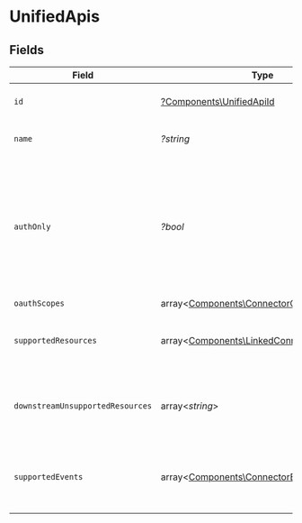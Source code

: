 # UnifiedApis


## Fields

| Field                                                                                                                                                     | Type                                                                                                                                                      | Required                                                                                                                                                  | Description                                                                                                                                               | Example                                                                                                                                                   |
| --------------------------------------------------------------------------------------------------------------------------------------------------------- | --------------------------------------------------------------------------------------------------------------------------------------------------------- | --------------------------------------------------------------------------------------------------------------------------------------------------------- | --------------------------------------------------------------------------------------------------------------------------------------------------------- | --------------------------------------------------------------------------------------------------------------------------------------------------------- |
| `id`                                                                                                                                                      | [?Components\UnifiedApiId](../../Models/Components/UnifiedApiId.md)                                                                                       | :heavy_minus_sign:                                                                                                                                        | Name of Apideck Unified API                                                                                                                               | crm                                                                                                                                                       |
| `name`                                                                                                                                                    | *?string*                                                                                                                                                 | :heavy_minus_sign:                                                                                                                                        | Name of the API.                                                                                                                                          | File Storage API                                                                                                                                          |
| `authOnly`                                                                                                                                                | *?bool*                                                                                                                                                   | :heavy_minus_sign:                                                                                                                                        | Indicates whether a connector only supports authentication. In this case the connector is not mapped to a Unified API, but can be used with the Proxy API | true                                                                                                                                                      |
| `oauthScopes`                                                                                                                                             | array<[Components\ConnectorOauthScopes](../../Models/Components/ConnectorOauthScopes.md)>                                                                 | :heavy_minus_sign:                                                                                                                                        | N/A                                                                                                                                                       |                                                                                                                                                           |
| `supportedResources`                                                                                                                                      | array<[Components\LinkedConnectorResource](../../Models/Components/LinkedConnectorResource.md)>                                                           | :heavy_minus_sign:                                                                                                                                        | List of resources that are supported on the connector.                                                                                                    |                                                                                                                                                           |
| `downstreamUnsupportedResources`                                                                                                                          | array<*string*>                                                                                                                                           | :heavy_minus_sign:                                                                                                                                        | List of resources that are not supported on the downstream.                                                                                               |                                                                                                                                                           |
| `supportedEvents`                                                                                                                                         | array<[Components\ConnectorEvent](../../Models/Components/ConnectorEvent.md)>                                                                             | :heavy_minus_sign:                                                                                                                                        | List of events that are supported on the connector for this Unified API.                                                                                  |                                                                                                                                                           |